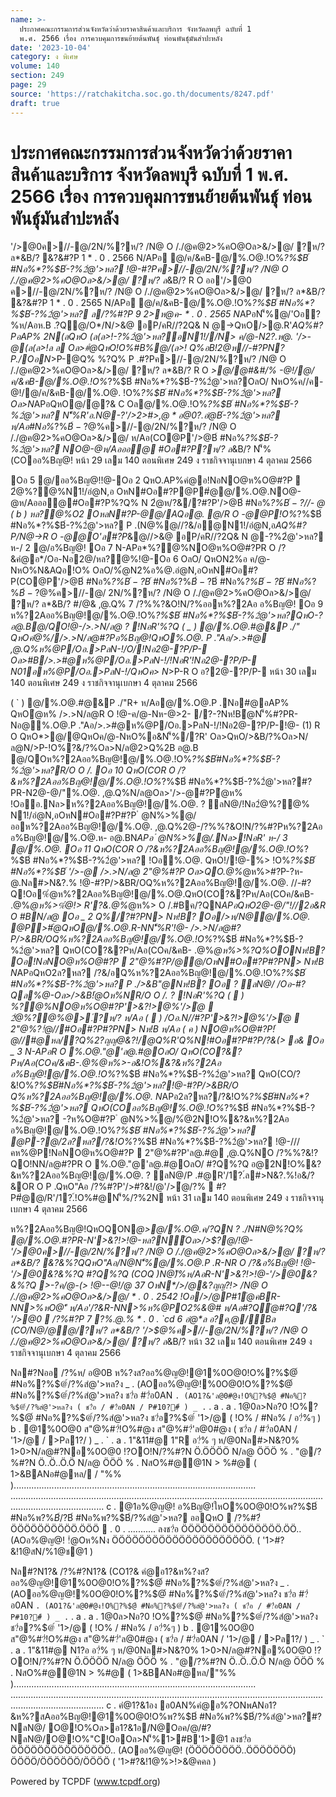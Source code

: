 ```yaml
---
name: >-
  ประกาศคณะกรรมการส่วนจังหวัดว่าด้วยราคาสินค้าและบริการ จังหวัดลพบุรี ฉบับที่ 1
  พ.ศ. 2566 เรื่อง การควบคุมการขนย้ายต้นพันธุ์ ท่อนพันธุ์มันสำปะหลัง
date: '2023-10-04'
category: ง พิเศษ
volume: 140
section: 249
page: 29
source: 'https://ratchakitcha.soc.go.th/documents/8247.pdf'
draft: true
---
```


# ประกาศคณะกรรมการส่วนจังหวัดว่าด้วยราคาสินค้าและบริการ จังหวัดลพบุรี ฉบับที่ 1 พ.ศ. 2566 เรื่อง การควบคุมการขนย้ายต้นพันธุ์ ท่อนพันธุ์มันสำปะหลัง

'/>@0ค>//-@/2N/%?ห/? /N@ O /./@ค@2>%คO@Oล>&/>@/ ?ห/? ล*&B/? &?&#?P 1 * . 0 . 2566 N/APอ @/ค/&คB-@/%.O@.!O%*?%$B์ #Nอ%*?%$B์-?%2ํ@'>หล? !@-#?Pค>//-@/2N/%?ห/? /N@ O /./@ค@2>%คO@Oล>&/>@/ ?ห/? ล*&B/? R O ออ'/>@0 ค>//-@/2N/%?ห/? /N@ O /./@ค@2>%คO@Oล>&/>@/ ?ห/? ล*&B/? &?&#?P 1 * . 0 . 2565 N/APอ @/ค/&คB-@/%.O@.!O%*?%$B์ #Nอ%*?%$B์-?%2ํ@'>หล? ล/?%#?P 9 2>ห@ค- * . 0 . 2565 N*APอN'็%@/'Oอ?%ห/Aอห.B .?Q@/O*/N/>&@ อP/คR//?2Q& N @->QหO/>@.R'*AQ%#?PอAP% 2N(ลQหO (ล(ล>!-?%2ํ@'>หล?อN1!//N> ค/@-N2?.ห@. '/>-@(ล(ล>!ล ล Oล>#ํ@QหO!O%#B%@/(ล>! Q%อB!2@ห//-#?PN?P./OอN*>P-@Q% %?Q% P .#?Pค>//-@/2N/%?ห/? /N@ O /./@ค@2>%คO@Oล>&/>@/ ?ห/? ล*&B/? R O *>@/@#&#/% -@!/@/ค/&คB-@/%.O@.!O%*?%$B์ #Nอ%*?%$B์-?%2ํ@'>หล?OลO/ NหO%ค//ค-@!/@/ค/&คB-@/%.O@. !O%*?%$B์ #Nอ%*?%$B์-?%2ํ@'>หล? Oล>N*APอQหO@/ํ@?& C Oล@/%.O@.!O%*?%$B์ #Nอ%*?%$B์-?%2ํ@'>หล? N'็%R'อ.N@-?'/>2>#$>,@* อ@0?.อํ@%@!@-ค/@-Q%-@!/@ _a ( _ ) (4) Oล>-@!/@ `c (4) (7) OหN*/>/@&?ญญ?!>/N@ O /./@ค@2>%คO@Oล>&/>@/ * . 0 . `cb` ค>//-@/2N/%?ห/? /N@ O /. /@ค@2>%คO@Oล>&/>@/ ?ห/? ล*&B/? @ออ'/>@0 ? !NอR'%?Q Oอ _ '/>@0&?&%?QQหOQO&?ค?&Q%N!#Oอ#?P?ห/? ล*&B/? N'็%/>.>N/ล@ห%@P'ี%?&!?QO!N /?%"? @/?%'/>@0N'็%!O%R' N/O%O!N>-?@/ออ'/>@0Qห-N Oอ 2 หO@-->QหO&BคคลQ %. O @.!O%*?%$B์-?%2ํ@'>หล? ห/Aอ#Nอ%*?%$B์-?%2ํ@'>หล? อ.N@Q อ.N@ห%@P ห/Aอ#?Q2ออ.N@//-?% NO@-@ห/Aอออ@#Oอ#?P?ห/? ล*&B/? N/O%O!N>R O /?&ห%?2Aออ%Bญ@! @'/>$@%ค>//-@/2N/%?ห/? /N@ O /./@ค@2>%คO@Oล>&/>@/ ห/Aอ(CO@P'/>$@%ค>//-@/ 2N/%?ห/? /N@ O /./@ค@2>%คO@Oล>&/>@/-อ&ห-@. Oอ 3 /?#?P&BคคลQ RO/?&ห%?2Aออ%Bญ@!QหO%.O@.ออ@#Oอ#?P?ห/? อ A P %N*APอNO@-@ Q%#Oอ#?P?ห/? ล*&B/?OลO/ R O /?&@/.N/O%R-N!Oอออ%Bญ@!%.O@.NO@-@Q%#Oอ#?P?ห/? ล*&B/?อ? ห-/ 1 @/ออ%Bญ@! Oอ 4 QหO&Bคคล#?P'/>2ค์>%.O@.!O%*?%$B์ #Nอ%*?%$B์-?%2ํ@'>หล? NO@-@ห/Aอออ@ #Oอ#?P?ห/? ล*&B/? N'็%(COออ%Bญ@! หน้า 29 เลม 140 ตอนพิเศษ 249 ง ราชกิจจานุเบกษา 4 ตุลาคม 2566

Oอ 5 @/ออ%Bญ@!!@-Oอ 2 QหO.AP%คํ@อ!NอNO@ห%O@#?P  2ํ@%?@%N1!/อํ@N,อ OหN#Oอ#?P@P#ํ@@/%.O@.NO@-@ห/Aอออ@#Oอ#?P%?Q% N 2ํ@ห/?&/?#?P'/>$@%ค>//-@/2N/%?ห/? /N@ O /./@ค@2>%คO@Oล>&/>@/ ?ห/? ล*&B/? -อ&ห-@.QหO%@.อํ@N,อN'็%(COอ%Bญ@!%.O@. @/.AP%คํ@อ!@-///คห%@P QหOQOO&&ห%?2Aออ%Bญ@!@/%.O@.!O%*?%$B์ #Nอ%*?%$B์-?%2ํ@'>หล? O%&#O@.'/>@0&?&%?Q P ./อOอค/@- O /.@/N?.%ห/Aอ*>-*์QหOค/&"O/% ? N% อN@%R O N@. Oอ 6 @/ออ%Bญ@!QหOO%&Nอ2@/หล?@% ? !NอR'%?Q ( _ ) ห%?2Aอ/?&/ออ2ํ@%?@%#>N&?.%หBO%2N/%&/>1?#O2 /@.APอ//-@/ หBO%2N/%(CO? @/ (CO-?อํ@%@ล%@- Oล>/?!"B'/>2ค์ @PออQหOR-NN>% 6 N A อ% Q%/?N'็%%>!>&Bคคล ( ` ) ห%?2Aอ-อ&อํ@%@QหON'็%(COลล@.-AอAPอQ%คํ@ออ%Bญ@! ( a ) 2ํ@N%@&?!/'/>ํ@!?/'/>@% Q%/?#?PN'็%&Bคคล$//- @ ( b ) หล?@%O2 OหลN#?P-@@/AQอ@. @/R O -@@P!O%*?%$B์ #Nอ%*?%$B์-?%2ํ@'>หล? P .(N@%@//?&/อ@N1!/อํ@N,อ*AQ%#?P/N@->R O -@@O'ล#?P*&@//>&@ อP/คR//?2Q& N @-?%2ํ@'>หล? ห-/ 2 @/อ%Bญ@! Oอ 7 N-APอ*%?@%NO@ห%O@#?PR O /?&คํ@อ*/Oอ-Nอ2@/หล?@%!@-Oอ 6 OลO/ QหON2%อ ค/@-NหO%N&AQอ!O% OลO/%ํ@N2%อ%@.อํ@N,อOหN#Oอ#?P(CO@P'/>$@%ค>//-@/2N/%?ห/? /N@ O /. /@ค@2>%คO@Oล>&/>@/ ?ห/? ล*&B/? -อ&ห-@.QหO-?อํ@%@ออห%?2Aออ%Bญ@!%.O@. *>@/@ ออห%?2Aออ%Bญ@!@/%.O@.P .คํ@%@"@ค/@-"C!OอQ%@/R O -@Oล>ค/@-ํ@N'็%Q%@/%.O@. Oอ 8 N-APอ(CO-?อํ@%@ออห%?2Aออ%Bญ@!@/%.O@.!O%*?%$B์ #Nอ%*?%$B์-?%2ํ@'>หล?OลO/ QหO'>&?!> ? !NอR'%?Q ( _ ) -อ&!O%&?&ห%?2Aออ%Bญ@!@/%.O@.!O%*?%$B์ #Nอ%*?%$B์-?%2ํ@'>หล?QหO?&(COออ%Bญ@! ( ` ) NO&คCN&?&ห%?2Aออ%Bญ@!@/%.O@.!O%*?%$B์ #Nอ%*?%$B์-?%2ํ@'>หล?R/O#?Pห%N/.@% @PN'็%(CO ํ @N%>%@/ออห%?2Aออ%Bญ@!@/%.O@.!O%*?%$B์ #Nอ%*?%$B์-?%2ํ@'>หล? N-APอR O ออห%?2Aออ%Bญ@!@/%.O@.!@-///คห%@POลO/ QหO/@.@%QหO'/>$@%ค>//-@/ 2N/%?ห/? /N@ O /./@ค@2>%คO@Oล>&/>@/ ?ห/? ล*&B/? #/@& ,@.Q% 7 /?%%?&O!N/?%ออห%?2Aอ อ%Bญ@! Oอ 9 ห%?2Aออ%Bญ@!@/%.O@.!O%*?%$B์ #Nอ%*?%$B์-?%2ํ@'>หล?QหO-?อ@.B@/QO!@-/>.>N/ล@ ? !NอR'%?Q ( _ ) @/%.O@.#@&P ./" QหOคํ@%//>.>N/ล@#?Pอ%Bญ@!QหO%.O@. P ."Aอ/>.>#@ ,@.Q%ห%@P/Oอ.>PลN-!/O/!Nอ2@-?P/P- Oล>#B/>.>#@ห%@P/Oอ.>PลN-!/!NอR'!Nอ2@-?P/P- N01อห%@P/Oอ.>PลN-!/QหOค> N*>P-R O อ?2@-?P/P- หน้า 30 เลม 140 ตอนพิเศษ 249 ง ราชกิจจานุเบกษา 4 ตุลาคม 2566

( ` ) @/%.O@.#@&P ./"R+ ห/Aอ@/%.O@.P .Nอ#@อAP% QหOํ@ห% />.>N/ล@R O !@-ค/@-Nห-@>2- /?-?Nห!Bํ@N'็%#?PR-Nอ@%.O@.P ."Aอ/>.>#@ห%@P/Oอ.>PลN-!/!Nอ2@-?P/P-!@- (1) R O QหO*>@/@QหOค/@-NหO%อ&N'็%/?R' Oล>QหO/>&B/?%Oล>N/ล@N/>P-!O%?&/?%Oล>N/ล@2>Q%2B อ@.B @/QOห%?2Aออ%Bญ@!@/%.O@.!O%*?%$B์#Nอ%*?%$B์-?%2ํ@'>หล?R/O O /. Oอ 10 QหO(COR O /?&ห%?2Aออ%Bญ@!@/%.O@.!O%*?%$B์ #Nอ%*?%$B์-?%2ํ@'>หล?#?PR-N2@-@/"%.O@. ,@.Q%N/ล@Oล>'/>-@#?Pํ@ห% !Oออ.Nล>ห%?2Aออ%Bญ@!@/%.O@. ? ลN@/!Nอ2ํ@%?@% N1!/อํ@N,อOหN#Oอ#?P#?P ํ @N%>%@/ออห%?2Aออ%Bญ@!@/%.O@. ,@.Q%2@-/?%%?&O!N/?%#?Pห%?2Aอ อ%Bญ@!@/%.O@.ห- อ@.BN*APอ ํ @N%>%@/.Nล>!NอR' ห-/ 3 @/%.O@. Oอ 11 QหO(COR O /?&ห%?2Aออ%Bญ@!@/%.O@.!O%*?%$B์ #Nอ%*?%$B์-?%2ํ@'>หล? !Oอ%.O@. QหO!/!@-%> !O%*?%$B์ #Nอ%*?%$B์ '/>-@ />.>N/ล@ 2"@%#?P Oล>QO.@%*@ห%>#?P-?ห-@.Nล#>N&?.% !@-#?P/>&BR/OQ%ห%?2Aออ%Bญ@!@/%.O@. //-#?Q!Oอ%ํ@ห%?2Aออ%Bญ@!@/%.O@.QหO(CO?&?Pห/Aอ(COค/&คB- .@%*@ห%>%ํ@!> R'?&.@%*@ห%> O /.#Bค/?QN*APอQหO2@-@/"!//2อ&R O #BN/ล@ Oอ _ 2 Q%/?#?PN> Nห!B? Oอ/>ห/N@@/%.O@. @P>#ํ@QหO@/%.O@.R-NN'็%R'!@- />.>N/ล@#?P/>&BR/OQ%ห%?2Aออ%Bญ@!@/%.O@.!O%*?%$B์ #Nอ%*?%$B์-?%2ํ@'>หล? QหO(CO?&?Pห/Aอ(COค/&คB- .@%*@ห%>%?Q%OONห!B? Oอ!NอNO@ห%O@#?P  2"@%#?P/@@/OหN#Oอ#?P#?PN> Nห!B N*APอQหO2ล?หล? /?&/อQ%ห%?2Aออ%Bญ@!@/%.O@.!O%*?%$B์ #Nอ%*?%$B์-?%2ํ@'>หล? P ./>&B"@Nห!B? Oอ ? ลN@/ */Oอ-#?Qล%@-Oล>/>&B!ํ@Oห%NR/O O /. ? !NอR'%?Q (  ) *%?@%NO@ห%O@#?P'>&?!>@%'/>ํ@  2ํ@%?@%*@>.์?ห/? ห/Aอ (  ) /Oอ.N//#?P'>&?!>@%'/>ํ@  2"@%?!ํ@//#Oอ#?P#?PN> Nห!B ห/Aอ ( ค ) NO@ห%O@#?P!ํ@//#@หล/?Q%2?ญญ@&?!/@Q%R'Q%N!#Oอ#?P#?P/?&(> อ& Oอ _ 3 N-APอR O %.O@."@'ล@.#@OลO/ QหO(CO?&?Pห/Aอ(COค/&คB-.@%*@ห%>-อ&!O%&?&ห%?2Aอ อ%Bญ@!@/%.O@.!O%*?%$B์ #Nอ%*?%$B์-?%2ํ@'>หล? QหO(CO/?&!O%*?%$B์#Nอ%*?%$B์-?%2ํ@'>หล?!@-#?P/>&BR/O Q%ห%?2Aออ%Bญ@!@/%.O@. N*APอ2ล?หล?/?&!O%*?%$B์#Nอ%*?%$B์-?%2ํ@'>หล? QหO(COออ%Bญ@!%.O@.!O%*?%$B์ #Nอ%*?%$B์-?%2ํ@'>หล? -?ห%O@#?P ํ @N%>%@/%ํ@2N!O%&?&ห%?2Aอ อ%Bญ@!@/%.O@.!O%*?%$B์ #Nอ%*?%$B์-?%2ํ@'>หล? @P-?@/2ล?หล?/?&!O%*?%$B์ #Nอ%*?%$B์-?%2ํ@'>หล? !@-///คห%@P!NอNO@ห%O@#?P  2"@%#?P'ล@.#@ ,@.Q%NO /?%%?&!?QO!NN/ล@#?PR O %.O@."@'ล@.#@OลO/ #?Q%?Q อ@2N!O%&?&ห%?2Aออ%Bญ@!@/%.O@. ? ลN@/P .#@R'/1?.์ล#>N&?.%!อ&/?&OR O P .QหO"Aอ /?%#?P'/>#?&!/@'/>ํ@/?%  #?P#ํ@@/R'/1?.์!O%#@N'็%/?%2N หน้า 31 เลม 140 ตอนพิเศษ 249 ง ราชกิจจานุเบกษา 4 ตุลาคม 2566

ห%?2Aออ%Bญ@!QหOQON*@>@/%.O@.ค/?QN ? ./N#N@%?Q% @/%.O@.#?PR-N'>&?!>!@-หล?N์Oล>/>$?@/!@-'/>@0ค>//-@/2N/%?ห/? /N@ O /./@ค@2>%คO@Oล>&/>@/ ?ห/? ล*&B/? &?&%?QQหO"Aอ/N@N'็%@/%.O@.P .R-NR O /?&อ%Bญ@! !@-'/>@0&?&%?Q #?Q%?Q (COQ )N@)ื%ห/AอR-N'>&?!>!@-'/>@0&?&%?Q >-?ค/@-(> !@--@!/@ 37 OหN*/>/@&?ญญ?!> /N@ O /./@ค@2>%คO@Oล>&/>@/ * . 0 . 2542 !Oอ/>/@P#1ํ@คBR-NN>%หO@'ี ห/Aอ'/?&R-NN>%ห%@PO2%&@# ห/Aอ#?Qํ@#?Q'/?& '/>@0  /?%#?P 7 ?%.@.% * . 0 . `cd 6 อํ@*ล อ?ค,@/์Bล (CO/N@/@@/?ห/? ล*&B/? '/>$@%ค>//-@/2N/%?ห/? /N@ O /./@ค@2>%คO@Oล>&/>@/ ?ห/? ล*&B/? หน้า 32 เลม 140 ตอนพิเศษ 249 ง ราชกิจจานุเบกษา 4 ตุลาคม 2566

Nล#?Nออ /?%ห/ อ@0B ห%?งส?ออ%@ญ@!@1%0O@0!O%?%$@์ #Nอ%?%$@์/?%สํ@'>หล?ง _ . (AOออ%@ญ@!%0O@0!O%?%$@์ #Nอ%?%$@์/?%สํ@'>หล?ง ช?่อ #?่อ0AN ` . (AO1?&'ล@0#@ง!O%?%$@์ #Nอ%?%$@์/?%สํ@'>หล?ง ( ช?่อ / #?่อ0AN / P#10?#์ ) _ . ` . a . a . 1@0ล>Nอ?0 !O%?%$@์ #Nอ%?%$@์/?%สํ@'>หล?ง ช?่อ?%$@์ '1>/@ ( !O% / #Nอ% / อ?่%ๆ ) b . @1%0O@0 ส"@%#?่!O%#@ง ส"@%#?่'ล@0#@ง ( ช?่อ / #?่อ0AN / '1>/@ / >Pล1?/ ) _ . ` . a . 1"&11#@ 1"R อ?่% ๆ ห/@0Nล#>N&?0% 1>0>N/ล@#?Nอ%0O@0 !?OO!N/?%#?N Ö.ÖÖÖÖ N/ล@ ÖÖÖ % . "@/?%#?N Ö..Ö..Ö.Ö N/ล@ ÖÖÖ % . NสO%#@@1N > %#@ ( 1>&BANอ#@หล/ / "%% )................................................................................................ ................................................................................................................................................................. c . @1อ%@ญ@! อ%Bญ@!ใหO%0O@0!O%พ?%$B์ #Nอ%พ?%$B์/?%สํ@'>หล?!@/1@0@1 ? ลN@/O@!O% !@/'1>@0 ค>11/@1สN/%?ห/? /N@ O /01@ค@ส>%คO@Oล>&1>@1 ?ห/? ลพ&B1? &?&#?N 1 พ . 0 . 2566 N1ANอ @1ค/&คB/ @1%0O@0!O%พ?%$B์ #Nอ%พ?%$B์/?%สํ@'>หล? ออQหO  /?%#?่ ÖÖÖÖÖÖÖÖÖÖ.ÖÖÖ  . 0 . ........... ลงช?่อ ÖÖÖÖÖÖÖÖÖÖÖÖÖÖÖ.ÖÖ.. (AOอ%@ญ@! !ํ@Oห%Nง ÖÖÖÖÖÖÖÖÖÖÖÖÖÖÖÖÖÖÖÖÖ. ( '1>#?&!1@สN/%1@ช@1 )

Nล#?N1?& /?%#?N1?& (CO1?& คํ@อ1?&ห%?งส?ออ%@ญ@!@1%0O@0!O%?%$@์ #Nอ%?%$@์/?%สํ@'>หล?ง _ . (AOออ%@ญ@!%0O@0!O%?%$@์ #Nอ%?%$@์/?%สํ@'>หล?ง ช?่อ #?่อ0AN ` . (AO1?&'ล@0#@ง!O%?%$@์ #Nอ%?%$@์/?%สํ@'>หล?ง ( ช?่อ / #?่อ0AN / P#10?#์ ) _ . ` . a . a . 1@0ล>Nอ?0 !O%?%$@์ #Nอ%?%$@์/?%สํ@'>หล?ง ช?่อ?%$@์ '1>/@ ( !O% / #Nอ% / อ?่%ๆ ) b . @1%0O@0 ส"@%#?่!O%#@ง ส"@%#?่'ล@0#@ง ( ช?่อ / #?่อ0AN / '1>/@ / >Pล1?/ ) _ . ` . a . 1"&11#@ N1?อ อ?่% ๆ ห/@0Nล#>N&?0% 1>0>N/ล@#?Nอ%0O@0 !?OO!N/?%#?N Ö.ÖÖÖÖ N/ล@ ÖÖÖ % . "@/?%#?N Ö..Ö..Ö.Ö N/ล@ ÖÖÖ % . NสO%#@@1N > %#@ ( 1>&BANอ#@หล/"%% )................................................................................................ ................................................................................................................................................................. c . คํ@1?&1อง อ0AN%คํ@อ%?ONพANอ1?&ห%?สAออ%Bญ@!@1%0O@0!O%พ?%$B์ #Nอ%พ?%$B์/?%สํ@'>หล?#?NลN@/ O@!O%Oล>อ1?&1อ/N@Oอค/@/#?NลN@/O@!O%"C!OอOล>N'็%1>#B'1>@1 ลงช?่อ ÖÖÖÖÖÖÖÖÖÖÖÖÖÖÖ.. (AOออ%@ญ@! (ÖÖÖÖÖÖÖÖ..ÖÖÖÖÖÖÖ) ÖÖÖÖ/ÖÖÖÖÖÖ/ÖÖÖÖ ( '1>#?&!1@%>!>&@คคล )





Powered by TCPDF (www.tcpdf.org)
